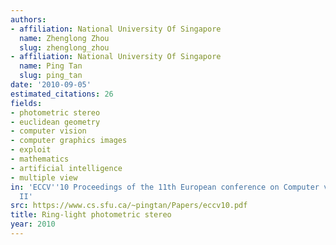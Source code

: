 ```yaml
---
authors:
- affiliation: National University Of Singapore
  name: Zhenglong Zhou
  slug: zhenglong_zhou
- affiliation: National University Of Singapore
  name: Ping Tan
  slug: ping_tan
date: '2010-09-05'
estimated_citations: 26
fields:
- photometric stereo
- euclidean geometry
- computer vision
- computer graphics images
- exploit
- mathematics
- artificial intelligence
- multiple view
in: 'ECCV''10 Proceedings of the 11th European conference on Computer vision: Part
  II'
src: https://www.cs.sfu.ca/~pingtan/Papers/eccv10.pdf
title: Ring-light photometric stereo
year: 2010
---
```

